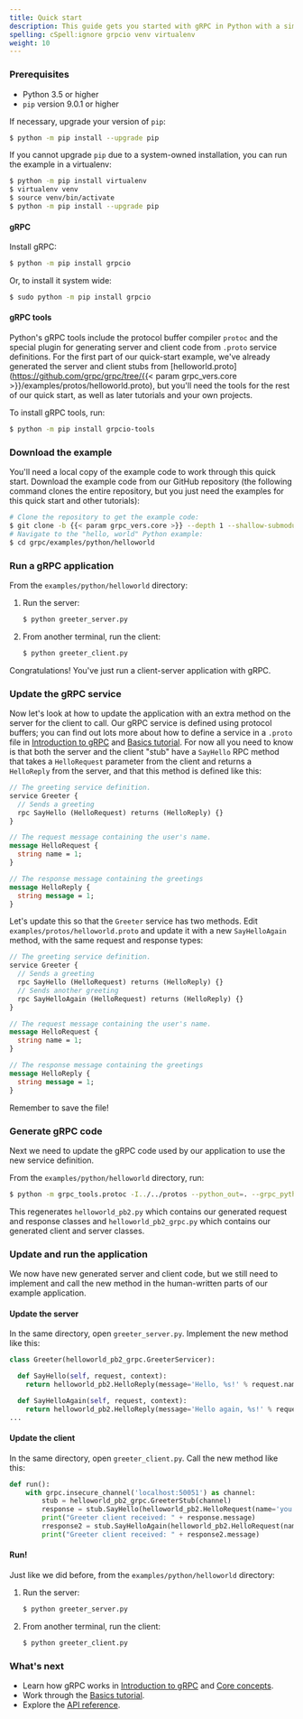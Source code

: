 ```yaml
---
title: Quick start
description: This guide gets you started with gRPC in Python with a simple working example.
spelling: cSpell:ignore grpcio venv virtualenv
weight: 10
---
```


### Prerequisites

- Python 3.5 or higher
- `pip` version 9.0.1 or higher

If necessary, upgrade your version of `pip`:

```sh
$ python -m pip install --upgrade pip
```

If you cannot upgrade `pip` due to a system-owned installation, you can
run the example in a virtualenv:

```sh
$ python -m pip install virtualenv
$ virtualenv venv
$ source venv/bin/activate
$ python -m pip install --upgrade pip
```

#### gRPC

Install gRPC:

```sh
$ python -m pip install grpcio
```

Or, to install it system wide:

```sh
$ sudo python -m pip install grpcio
```

#### gRPC tools

Python's gRPC tools include the protocol buffer compiler `protoc` and the
special plugin for generating server and client code from `.proto` service
definitions. For the first part of our quick-start example, we've already
generated the server and client stubs from
[helloworld.proto](https://github.com/grpc/grpc/tree/{{< param grpc_vers.core >}}/examples/protos/helloworld.proto),
but you'll need the tools for the rest of our quick start, as well as later
tutorials and your own projects.

To install gRPC tools, run:

```sh
$ python -m pip install grpcio-tools
```

### Download the example

You'll need a local copy of the example code to work through this quick start.
Download the example code from our GitHub repository (the following command
clones the entire repository, but you just need the examples for this quick start
and other tutorials):

```sh
# Clone the repository to get the example code:
$ git clone -b {{< param grpc_vers.core >}} --depth 1 --shallow-submodules https://github.com/grpc/grpc
# Navigate to the "hello, world" Python example:
$ cd grpc/examples/python/helloworld
```

### Run a gRPC application

From the `examples/python/helloworld` directory:

1. Run the server:

   ```sh
   $ python greeter_server.py
   ```

2. From another terminal, run the client:

   ```sh
   $ python greeter_client.py
   ```

Congratulations! You've just run a client-server application with gRPC.

### Update the gRPC service

Now let's look at how to update the application with an extra method on the
server for the client to call. Our gRPC service is defined using protocol
buffers; you can find out lots more about how to define a service in a `.proto`
file in [Introduction to gRPC](/docs/what-is-grpc/introduction/) and [Basics tutorial](../basics/). For now all you need
to know is that both the server and the client "stub" have a `SayHello` RPC
method that takes a `HelloRequest` parameter from the client and returns a
`HelloReply` from the server, and that this method is defined like this:


```proto
// The greeting service definition.
service Greeter {
  // Sends a greeting
  rpc SayHello (HelloRequest) returns (HelloReply) {}
}

// The request message containing the user's name.
message HelloRequest {
  string name = 1;
}

// The response message containing the greetings
message HelloReply {
  string message = 1;
}
```

Let's update this so that the `Greeter` service has two methods. Edit
`examples/protos/helloworld.proto` and update it with a new `SayHelloAgain`
method, with the same request and response types:

```proto
// The greeting service definition.
service Greeter {
  // Sends a greeting
  rpc SayHello (HelloRequest) returns (HelloReply) {}
  // Sends another greeting
  rpc SayHelloAgain (HelloRequest) returns (HelloReply) {}
}

// The request message containing the user's name.
message HelloRequest {
  string name = 1;
}

// The response message containing the greetings
message HelloReply {
  string message = 1;
}
```

Remember to save the file!

### Generate gRPC code

Next we need to update the gRPC code used by our application to use the new
service definition.

From the `examples/python/helloworld` directory, run:

```sh
$ python -m grpc_tools.protoc -I../../protos --python_out=. --grpc_python_out=. ../../protos/helloworld.proto
```

This regenerates `helloworld_pb2.py` which contains our generated request and
response classes and `helloworld_pb2_grpc.py` which contains our generated
client and server classes.

### Update and run the application

We now have new generated server and client code, but we still need to implement
and call the new method in the human-written parts of our example application.

#### Update the server

In the same directory, open `greeter_server.py`. Implement the new method like
this:

```py
class Greeter(helloworld_pb2_grpc.GreeterServicer):

  def SayHello(self, request, context):
    return helloworld_pb2.HelloReply(message='Hello, %s!' % request.name)

  def SayHelloAgain(self, request, context):
    return helloworld_pb2.HelloReply(message='Hello again, %s!' % request.name)
...
```

#### Update the client

In the same directory, open `greeter_client.py`. Call the new method like this:

```py
def run():
    with grpc.insecure_channel('localhost:50051') as channel:
        stub = helloworld_pb2_grpc.GreeterStub(channel)
        response = stub.SayHello(helloworld_pb2.HelloRequest(name='you'))
        print("Greeter client received: " + response.message)
        rresponse2 = stub.SayHelloAgain(helloworld_pb2.HelloRequest(name='you'))
        print("Greeter client received: " + response2.message)
```

#### Run!

Just like we did before, from the `examples/python/helloworld` directory:

 1. Run the server:

    ```sh
    $ python greeter_server.py
    ```

 2. From another terminal, run the client:

    ```sh
    $ python greeter_client.py
    ```

### What's next

- Learn how gRPC works in [Introduction to gRPC](/docs/what-is-grpc/introduction/)
  and [Core concepts](/docs/what-is-grpc/core-concepts/).
- Work through the [Basics tutorial](../basics/).
- Explore the [API reference](../api).
